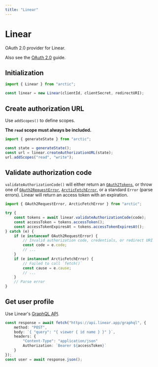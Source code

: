 ```yaml
---
title: "Linear"
---
```


# Linear

OAuth 2.0 provider for Linear.

Also see the [OAuth 2.0](/guides/oauth2) guide.

## Initialization

```ts
import { Linear } from "arctic";

const linear = new Linear(clientId, clientSecret, redirectURI);
```

## Create authorization URL

Use `addScopes()` to define scopes.

**The `read` scope must always be included.**

```ts
import { generateState } from "arctic";

const state = generateState();
const url = linear.createAuthorizationURL(state);
url.addScopes("read", "write");
```

## Validate authorization code

`validateAuthorizationCode()` will either return an [`OAuth2Tokens`](/reference/main/OAuth2Tokens), or throw one of [`OAuth2RequestError`](/reference/main/OAuth2RequestError), [`ArcticFetchError`](/reference/main/ArcticFetchError), or a standard `Error` (parse errors). Linear will return an access token with an expiration.

```ts
import { OAuth2RequestError, ArcticFetchError } from "arctic";

try {
	const tokens = await linear.validateAuthorizationCode(code);
	const accessToken = tokens.accessToken();
	const accessTokenExpiresAt = tokens.accessTokenExpiresAt();
} catch (e) {
	if (e instanceof OAuth2RequestError) {
		// Invalid authorization code, credentials, or redirect URI
		const code = e.code;
		// ...
	}
	if (e instanceof ArcticFetchError) {
		// Failed to call `fetch()`
		const cause = e.cause;
		// ...
	}
	// Parse error
}
```

## Get user profile

Use Linear's [GraphQL API](https://developers.linear.app/docs/graphql/working-with-the-graphql-api).

```ts
const response = await fetch("https://api.linear.app/graphql", {
    method: "POST",
    body: `{ "query": "{ viewer { id name } }" }`,
	headers: {
        "Content-Type": "application/json"
		Authorization: `Bearer ${accessToken}`
	}
});
const user = await response.json();
```
